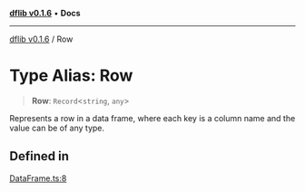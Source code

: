 [**dflib v0.1.6**](../README.md) • **Docs**

***

[dflib v0.1.6](../globals.md) / Row

# Type Alias: Row

> **Row**: `Record`\<`string`, `any`\>

Represents a row in a data frame, where each key is a column name and the value can be of any type.

## Defined in

[DataFrame.ts:8](https://github.com/digital-codes/dfLib/blob/9f232f4cc1f3539c99ad776edaa33ea88bb07965/src/DataFrame.ts#L8)
